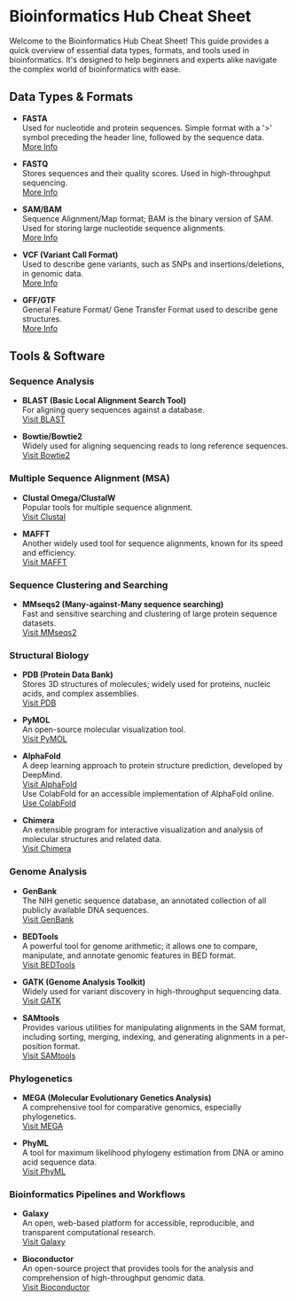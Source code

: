 # Bioinformatics Hub Cheat Sheet

Welcome to the Bioinformatics Hub Cheat Sheet! This guide provides a quick overview of essential data types, formats, and tools used in bioinformatics. It's designed to help beginners and experts alike navigate the complex world of bioinformatics with ease.

## Data Types & Formats

- **FASTA**  
  Used for nucleotide and protein sequences. Simple format with a '>' symbol preceding the header line, followed by the sequence data.  
  [More Info](https://en.wikipedia.org/wiki/FASTA_format)

- **FASTQ**  
  Stores sequences and their quality scores. Used in high-throughput sequencing.  
  [More Info](https://en.wikipedia.org/wiki/FASTQ_format)

- **SAM/BAM**  
  Sequence Alignment/Map format; BAM is the binary version of SAM. Used for storing large nucleotide sequence alignments.  
  [More Info](https://samtools.github.io/hts-specs/)

- **VCF (Variant Call Format)**  
  Used to describe gene variants, such as SNPs and insertions/deletions, in genomic data.  
  [More Info](https://samtools.github.io/hts-specs/VCFv4.2.pdf)

- **GFF/GTF**  
  General Feature Format/ Gene Transfer Format used to describe gene structures.  
  [More Info](https://www.ensembl.org/info/website/upload/gff.html)

## Tools & Software

### Sequence Analysis

- **BLAST (Basic Local Alignment Search Tool)**  
  For aligning query sequences against a database.  
  [Visit BLAST](https://blast.ncbi.nlm.nih.gov/Blast.cgi)

- **Bowtie/Bowtie2**  
  Widely used for aligning sequencing reads to long reference sequences.  
  [Visit Bowtie2](http://bowtie-bio.sourceforge.net/bowtie2/index.shtml)

### Multiple Sequence Alignment (MSA)

- **Clustal Omega/ClustalW**  
  Popular tools for multiple sequence alignment.  
  [Visit Clustal](http://www.clustal.org/)

- **MAFFT**  
  Another widely used tool for sequence alignments, known for its speed and efficiency.  
  [Visit MAFFT](https://mafft.cbrc.jp/alignment/software/)
  
### Sequence Clustering and Searching

- **MMseqs2 (Many-against-Many sequence searching)**  
  Fast and sensitive searching and clustering of large protein sequence datasets.  
  [Visit MMseqs2](https://github.com/soedinglab/MMseqs2)

### Structural Biology

- **PDB (Protein Data Bank)**  
  Stores 3D structures of molecules; widely used for proteins, nucleic acids, and complex assemblies.  
  [Visit PDB](https://www.rcsb.org/)

- **PyMOL**  
  An open-source molecular visualization tool.  
  [Visit PyMOL](https://pymol.org/2/)

- **AlphaFold**  
  A deep learning approach to protein structure prediction, developed by DeepMind.  
  [Visit AlphaFold](https://github.com/deepmind/alphafold)  
  Use ColabFold for an accessible implementation of AlphaFold online.  
  [Use ColabFold](https://colab.research.google.com/github/sokrypton/ColabFold/blob/main/beta/AlphaFold2_advanced.ipynb)

- **Chimera**  
  An extensible program for interactive visualization and analysis of molecular structures and related data.  
  [Visit Chimera](https://www.cgl.ucsf.edu/chimera/)

### Genome Analysis

- **GenBank**  
  The NIH genetic sequence database, an annotated collection of all publicly available DNA sequences.  
  [Visit GenBank](https://www.ncbi.nlm.nih.gov/genbank/)
  
- **BEDTools**  
  A powerful tool for genome arithmetic; it allows one to compare, manipulate, and annotate genomic features in BED format.  
  [Visit BEDTools](https://bedtools.readthedocs.io/en/latest/)

- **GATK (Genome Analysis Toolkit)**  
  Widely used for variant discovery in high-throughput sequencing data.  
  [Visit GATK](https://gatk.broadinstitute.org/hc/en-us)

- **SAMtools**  
  Provides various utilities for manipulating alignments in the SAM format, including sorting, merging, indexing, and generating alignments in a per-position format.  
  [Visit SAMtools](http://www.htslib.org/)

### Phylogenetics

- **MEGA (Molecular Evolutionary Genetics Analysis)**  
  A comprehensive tool for comparative genomics, especially phylogenetics.  
  [Visit MEGA](https://www.megasoftware.net/)

- **PhyML**  
  A tool for maximum likelihood phylogeny estimation from DNA or amino acid sequence data.  
  [Visit PhyML](http://www.atgc-montpellier.fr/phyml/)

### Bioinformatics Pipelines and Workflows

- **Galaxy**  
  An open, web-based platform for accessible, reproducible, and transparent computational research.  
  [Visit Galaxy](https://usegalaxy.org/)

- **Bioconductor**  
  An open-source project that provides tools for the analysis and comprehension of high-throughput genomic data.  
  [Visit Bioconductor](https://www.bioconductor.org/)

